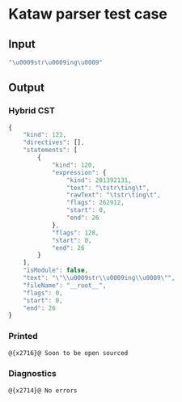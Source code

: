# Kataw parser test case

## Input

`````js
"\u0009str\u0009ing\u0009"
`````

## Output

### Hybrid CST

```javascript
{
    "kind": 122,
    "directives": [],
    "statements": [
        {
            "kind": 120,
            "expression": {
                "kind": 201392131,
                "text": "\tstr\ting\t",
                "rawText": "\tstr\ting\t",
                "flags": 262912,
                "start": 0,
                "end": 26
            },
            "flags": 128,
            "start": 0,
            "end": 26
        }
    ],
    "isModule": false,
    "text": "\"\\u0009str\\u0009ing\\u0009\"",
    "fileName": "__root__",
    "flags": 0,
    "start": 0,
    "end": 26
}
```

### Printed

```javascript
@{x2716}@ Soon to be open sourced
```

### Diagnostics

```javascript
@{x2714}@ No errors
```

